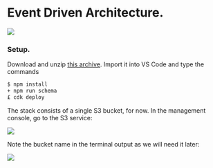 # Event Driven Architecture.


![][arch]


### Setup.

Download and unzip [this archive][start]. Import it into VS Code and type the commands
~~~bash
$ npm install
+ npm run schema
£ cdk deploy
~~~
The stack consists of a single S3 bucket, for now. In the management console, go to the S3 service:

![][bucket]

Note the bucket name in the terminal output as we will need it later:

![][terminal]

[arch]: ./img/arch.png
[start]: ./img/start.zip
[bucket]: ./img/bucket.png
[terminal]: ./img/terminal.png
